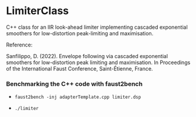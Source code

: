 # LimiterClass
C++ class for an IIR look-ahead limiter implementing cascaded exponential smoothers for low-distortion peak-limiting and maximisation.

Reference:

 Sanfilippo, D. (2022). Envelope following via cascaded exponential smoothers 
 for low-distortion peak limiting and maximisation. In Proceedings of the
 International Faust Conference, Saint-Étienne, France.

### Benchmarking the C++ code with faust2bench

- `faust2bench -inj adapterTemplate.cpp limiter.dsp`

- `./limiter`
